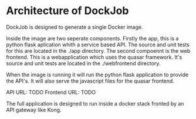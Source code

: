 # Architecture of DockJob

DockJob is designed to generate a single Docker image.

Inside the image are two seperate components. Firstly the app, this is a python flask aplication whith a service based API. The source and unit tests for this are located in the ./app directory. The second compoennt is the web frontend. This is a webapplication which uses the quasar framework. It's source and unit tests are located in the ./webfrontend directory.

When the image is running it will run the python flask application to provide the API's. It will also serve the javascript files for the quasar frontend.

API URL: TODO
Frontend URL: TODO

The full application is designed to run inside a docker stack fronted by an API gateway like Kong.


